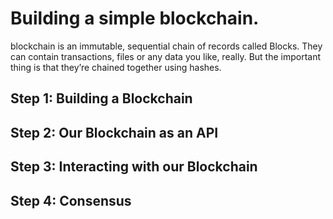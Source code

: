 # Building a simple blockchain.
 blockchain is an immutable, sequential chain of records called Blocks. They can contain transactions, files or any data you like, really. But the important thing is that they’re chained together using hashes.
 
 ## Step 1: Building a Blockchain
 
 ## Step 2: Our Blockchain as an API
 
 ## Step 3: Interacting with our Blockchain
 
 ## Step 4: Consensus
